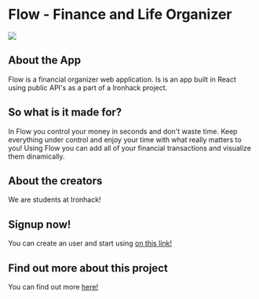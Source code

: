 # Flow - Finance and Life Organizer

![](./components/images/flowMainLogo.png)

## About the App

Flow is a financial organizer web application.
Is is an app built in React using public API's as a part of a Ironhack project.

## So what is it made for?

In Flow you control your money in seconds and don't waste time.
Keep everything under control and enjoy your time with what really matters to you!
Using Flow you can add all of your financial transactions and visualize them dinamically.

## About the creators

We are students at Ironhack!

## Signup now!

You can create an user and start using [on this link!](https://flow-finance-organizer-4944c3.netlify.app/)

## Find out more about this project

You can find out more [here!](https://docs.google.com/presentation/d/1Z_I3-DWoD7PL94qb0eJ0ndxAciOK4ubiIwncW8TI62M/edit?usp=sharing)
